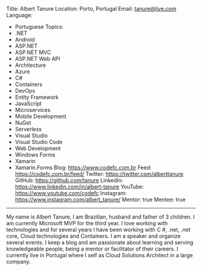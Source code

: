 Title: Albert Tanure
Location: Porto, Portugal
Email: tanure@live.com
Language:
  - Portuguese
Topics:
  - .NET
  - Android
  - ASP.NET
  - ASP.NET MVC
  - ASP.NET Web API
  - Architecture
  - Azure
  - C#
  - Containers
  - DevOps
  - Entity Framework
  - JavaScript
  - Microservices
  - Mobile Development
  - NuGet
  - Serverless
  - Visual Studio
  - Visual Studio Code
  - Web Development
  - Windows Forms
  - Xamarin
  - Xamarin.Forms
Blog: https://www.codefc.com.br
Feed: https://codefc.com.br/feed/
Twitter:  https://twitter.com/alberttanure
GitHub: https://github.com/tanure
LinkedIn: https://www.linkedin.com/in/albert-tanure
YouTube: https://www.youtube.com/codefc
Instagram: https://www.instagram.com/albert_tanure/
Mentor: true
Mentee: true
---
My name is Albert Tanure, I am Brazilian, husband and father of 3 children. I am currently Microsoft MVP for the third year. I love working with technologies and for several years I have been working with C #, .net, .net core, Cloud technologies and Containers. I am a speaker and organize several events. I keep a blog and am passionate about learning and serving knowledgeable people, being a mentor or facilitator of their careers. I currently live in Portugal where I self as Cloud Solutions Architect in a large company.
